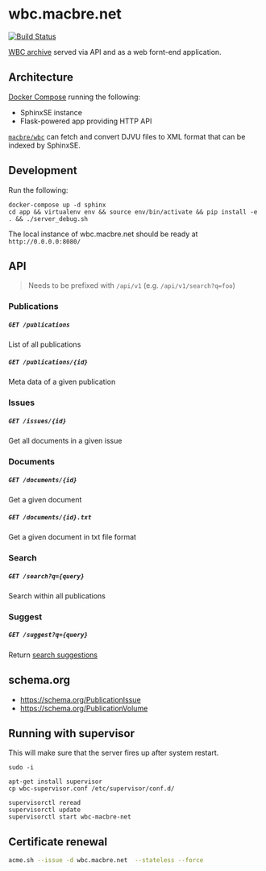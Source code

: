 # wbc.macbre.net

[![Build Status](https://travis-ci.org/macbre/wbc.macbre.net.svg?branch=master)](https://travis-ci.org/macbre/wbc.macbre.net)

[WBC archive](http://www.wbc.poznan.pl/dlibra) served via API and as a web fornt-end application.

## Architecture

[Docker Compose](https://docs.docker.com/compose/install/#/install-docker-compose) running the following:

* SphinxSE instance
* Flask-powered app providing HTTP API

[`macbre/wbc`](https://github.com/macbre/wbc) can fetch and convert DJVU files to XML format that can be indexed by SphinxSE.

## Development

Run the following:

```
docker-compose up -d sphinx
cd app && virtualenv env && source env/bin/activate && pip install -e . && ./server_debug.sh
```

The local instance of wbc.macbre.net should be ready at `http://0.0.0.0:8080/`

## API

> Needs to be prefixed with `/api/v1` (e.g. `/api/v1/search?q=foo`)

### Publications

##### `GET /publications`

List of all publications

##### `GET /publications/{id}`

Meta data of a given publication

### Issues

##### `GET /issues/{id}`

Get all documents in a given issue

### Documents

##### `GET /documents/{id}`

Get a given document

##### `GET /documents/{id}.txt`

Get a given document in txt file format

### Search

##### `GET /search?q={query}`

Search within all publications

### Suggest

##### `GET /suggest?q={query}`

Return [search suggestions](http://www.opensearch.org/Specifications/OpenSearch/Extensions/Suggestions/1.1)

## schema.org

* https://schema.org/PublicationIssue
* https://schema.org/PublicationVolume

## Running with supervisor

This will make sure that the server fires up after system restart.

```
sudo -i

apt-get install supervisor
cp wbc-supervisor.conf /etc/supervisor/conf.d/

supervisorctl reread
supervisorctl update
supervisorctl start wbc-macbre-net
```

## Certificate renewal

```sh
acme.sh --issue -d wbc.macbre.net  --stateless --force
```
